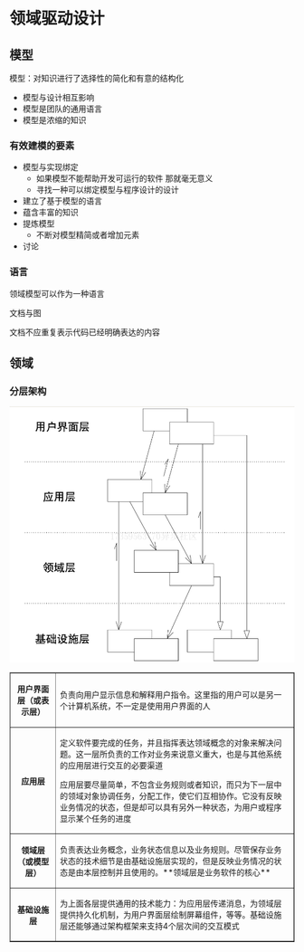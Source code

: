 # 领域驱动设计

## 模型

模型：对知识进行了选择性的简化和有意的结构化

- 模型与设计相互影响
- 模型是团队的通用语言
- 模型是浓缩的知识

### 有效建模的要素

- 模型与实现绑定
  - 如果模型不能帮助开发可运行的软件 那就毫无意义
  - 寻找一种可以绑定模型与程序设计的设计
- 建立了基于模型的语言
- 蕴含丰富的知识
- 提炼模型
  - 不断对模型精简或者增加元素
- 讨论

### 语言

领域模型可以作为一种语言

文档与图

文档不应重复表示代码已经明确表达的内容

## 领域

### 分层架构

![批注 2020-07-21 125205](/assets/批注%202020-07-21%20125205.png)

<table border="1" width="90%"> 
 <tbody> 
  <tr> 
   <th> <p><span>用户界面层（或表示层）</span></p> </th> 
   <td> <p>负责向用户显示信息和解释用户指令。这里指的用户可以是另一个计算机系统，不一定是使用用户界面的人</p> </td> 
  </tr> 
  <tr> 
   <th> <p><span>应用层</span></p> </th> 
   <td> <p>定义软件要完成的任务，并且指挥表达领域概念的对象来解决问题。这一层所负责的工作对业务来说意义重大，也是与其他系统的应用层进行交互的必要渠道</p> <p>应用层要尽量简单，不包含业务规则或者知识，而只为下一层中的领域对象协调任务，分配工作，使它们互相协作。它没有反映业务情况的状态，但是却可以具有另外一种状态，为用户或程序显示某个任务的进度</p> </td> 
  </tr> 
  <tr> 
   <th> <p><span>领域层（或模型层）</span></p> </th> 
   <td> <p>负责表达业务概念，业务状态信息以及业务规则。尽管保存业务状态的技术细节是由基础设施层实现的，但是反映业务情况的状态是由本层控制并且使用的。**<span>领域层是业务软件的核心</span><span>**</span></p> </td> 
  </tr> 
  <tr> 
   <th> <p><span>基础设施层</span></p> </th> 
   <td> <p>为上面各层提供通用的技术能力：为应用层传递消息，为领域层提供持久化机制，为用户界面层绘制屏幕组件，等等。基础设施层还能够通过架构框架来支持4个层次间的交互模式</p> </td> 
  </tr> 
 </tbody> 
</table>

